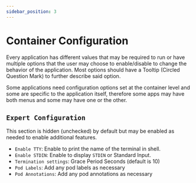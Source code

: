 ```yaml
---
sidebar_position: 3
---
```


# Container Configuration

Every application has different values that may be required to run or have multiple options that the user may choose to enable/disable to change the behavior of the application. Most options should have a Tooltip (Circled Question Mark) to further describe said option.

Some applications need configuration options set at the container level and some are specific to the application itself, therefore some apps may have both menus and some may have one or the other.

## `Expert Configuration`

This section is hidden (unchecked) by default but may be enabled as needed to enable additional features.

- `Enable TTY`: Enable to print the name of the terminal in shell.
- `Enable STDIN`: Enable to display `STDIN` or Standard Input.
- `Termination settings`: Grace Period Seconds (default is 10)
- `Pod Labels`: Add any pod labels as necessary
- `Pod Annotations`: Add any pod annotations as necessary
